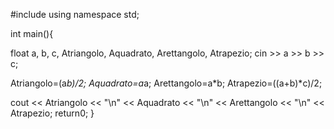 #include <iostream>
using namespace std;

int main(){

float a, b, c, Atriangolo, Aquadrato, Arettangolo, Atrapezio;
cin >> a >> b >> c;

Atriangolo=(a*b)/2;
Aquadrato=a*a;
Arettangolo=a*b;
Atrapezio=((a+b)*c)/2;

cout << Atriangolo << "\n" << Aquadrato << "\n" << Arettangolo << "\n" << Atrapezio;
return0;
}
